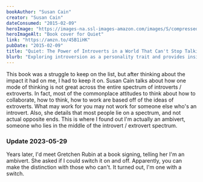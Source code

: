 ```yaml
---
bookAuthor: "Susan Cain"
creator: "Susan Cain"
dateConsumed: "2015-02-09"
heroImage: "https://images-na.ssl-images-amazon.com/images/S/compressed.photo.goodreads.com/books/1328562861i/8520610.jpg"
heroImageAlt: "Book cover for Quiet"
link: "https://amzn.to/45B1iHK"
pubDate: "2015-02-09"
title: "Quiet: The Power of Introverts in a World That Can't Stop Talking"
blurb: "Exploring introversion as a personality trait and provides insights into the strengths and needs of both introverts and extroverts. The book presents a history of how Western culture transformed from a culture of character to a culture of personality, where an \"extrovert ideal\" dominates."
---
```


This book was a struggle to keep on the list, but after thinking about the impact it had on me, I had to keep it on. Susan Cain talks about how one mode of thinking is not great across the entire spectrum of introverts / extroverts. In fact, most of the commonplace attitudes to think about how to collaborate, how to think, how to work are based off of the ideas of extroverts. What may work for you may not work for someone else who's an introvert. Also, she details that most people lie on a spectrum, and not actual opposite ends. This is where I found out I'm actually an ambivert, someone who lies in the middle of the introvert / extrovert spectrum.

### Update 2023-05-29

Years later, I'd meet Gretchen Rubin at a book signing, telling her I'm an ambivert. She asked if I could switch it on and off. Apparently, you can make the distinction with those who can't. It turned out, I'm one with a switch.
